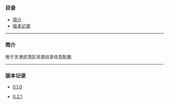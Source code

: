 ### 目录

* [简介](#abstract)
* [版本记录](#version)

---

### <a name="abstract">简介</a>

用于天津武清区资源目录信息配置.

---

### <a name="version">版本记录</a>

* [0.1.0](./Docs/Version/0.1.0.md "0.1.0")

* [0.2.1](./Docs/Version/0.20.1.md "0.20.1")

